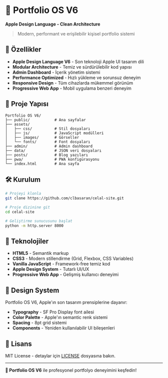 # 🍎 Portfolio OS V6
**Apple Design Language - Clean Architecture**

> Modern, performant ve erişilebilir kişisel portfolio sistemi

## 🚀 Özellikler

- **Apple Design Language V6** - Son teknoloji Apple UI tasarım dili
- **Modular Architecture** - Temiz ve sürdürülebilir kod yapısı
- **Admin Dashboard** - İçerik yönetim sistemi
- **Performance Optimized** - Hızlı yükleme ve sorunsuz deneyim
- **Responsive Design** - Tüm cihazlarda mükemmel görünüm
- **Progressive Web App** - Mobil uygulama benzeri deneyim

## 📁 Proje Yapısı

```
Portfolio OS V6/
├── public/           # Ana sayfalar
├── assets/
│   ├── css/          # Stil dosyaları
│   ├── js/           # JavaScript modülleri
│   ├── images/       # Görseller
│   └── fonts/        # Font dosyaları
├── admin/            # Admin dashboard
├── data/             # JSON veri dosyaları
├── posts/            # Blog yazıları
├── pwa/              # PWA konfigürasyonu
└── index.html        # Ana sayfa
```

## 🛠 Kurulum

```bash
# Projeyi klonla
git clone https://github.com/clbasaran/celal-site.git

# Proje dizinine git
cd celal-site

# Geliştirme sunucusunu başlat
python -m http.server 8000
```

## 📱 Teknolojiler

- **HTML5** - Semantik markup
- **CSS3** - Modern stillendirme (Grid, Flexbox, CSS Variables)
- **Vanilla JavaScript** - Framework-free temiz kod
- **Apple Design System** - Tutarlı UI/UX
- **Progressive Web App** - Gelişmiş kullanıcı deneyimi

## 🎨 Design System

Portfolio OS V6, Apple'ın son tasarım prensiplerine dayanır:
- **Typography** - SF Pro Display font ailesi
- **Color Palette** - Apple'ın semantic renk sistemi
- **Spacing** - 8pt grid sistemi
- **Components** - Yeniden kullanılabilir UI bileşenleri

## 📝 Lisans

MIT License - detaylar için [LICENSE](LICENSE) dosyasına bakın.

---

**🌟 Portfolio OS V6** ile profesyonel portfolyo deneyimini keşfedin!
